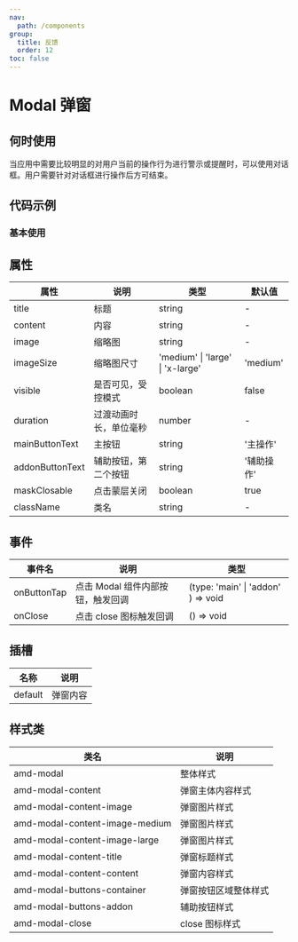 ```yaml
---
nav:
  path: /components
group:
  title: 反馈
  order: 12
toc: false
---
```

# Modal 弹窗
## 何时使用
当应用中需要比较明显的对用户当前的操作行为进行警示或提醒时，可以使用对话框。用户需要针对对话框进行操作后方可结束。

## 代码示例
### 基本使用
<code src='../../demo/pages/Modal'></code>



## 属性

| 属性 |  说明 | 类型 | 默认值 |
| -----|-----|-----|-----|
| title |  标题 | string | - |
| content | 内容 | string | - | 
| image |  缩略图 | string | - |
| imageSize | 缩略图尺寸 |  'medium' &verbar; 'large' &verbar; 'x-large' | 'medium' |
| visible | 是否可见，受控模式 | boolean  | false |
| duration | 过渡动画时长，单位毫秒 | number | - |
| mainButtonText | 主按钮  | string | '主操作' |
| addonButtonText | 辅助按钮，第二个按钮  | string | '辅助操作' |
| maskClosable | 点击蒙层关闭| boolean  | true |
| className |  类名 | string | - |

## 事件

| 事件名 | 说明 | 类型 |
| -----|-----|-----|
| onButtonTap | 点击 Modal 组件内部按钮，触发回调 | (type: 'main' \| 'addon' ) => void |
| onClose | 点击 close 图标触发回调 | () => void |

## 插槽
| 名称 | 说明 |
| ----|----|
| default | 弹窗内容 |

## 样式类
| 类名 | 说明 |
| ----|----|
| amd-modal | 整体样式 |
| amd-modal-content | 弹窗主体内容样式 |
| amd-modal-content-image | 弹窗图片样式 |
| amd-modal-content-image-medium | 弹窗图片样式 |
| amd-modal-content-image-large | 弹窗图片样式 |
| amd-modal-content-title | 弹窗标题样式 |
| amd-modal-content-content | 弹窗内容样式 |
| amd-modal-buttons-container | 弹窗按钮区域整体样式 |
| amd-modal-buttons-addon | 辅助按钮样式 |
| amd-modal-close | close 图标样式 |